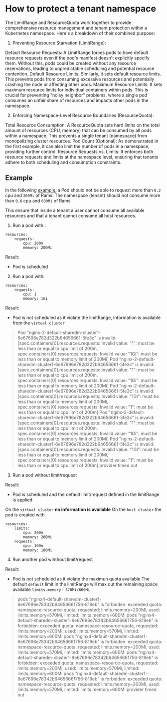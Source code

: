 # How to protect a tenant namespace

The LimitRange and ResourceQuota work together to provide comprehensive resource management and tenant protection within a Kubernetes namespace. Here's a breakdown of their combined purpose:

1. Preventing Resource Starvation (LimitRange):

Default Resource Requests: A LimitRange forces pods to have default resource requests even if the pod's manifest doesn't explicitly specify them. Without this, pods could be created without any resource reservations, leading to unpredictable scheduling and potential resource contention.
Default Resource Limits: Similarly, it sets default resource limits. This prevents pods from consuming excessive resources and potentially crashing the node or affecting other pods.
Maximum Resource Limits: It sets maximum resource limits for individual containers within pods. This is crucial for preventing "noisy neighbor" problems, where a single pod consumes an unfair share of resources and impacts other pods in the namespace.

2. Enforcing Namespace-Level Resource Boundaries (ResourceQuota):

Total Resource Consumption: A ResourceQuota sets hard limits on the total amount of resources (CPU, memory) that can be consumed by all pods within a namespace. This prevents a single tenant (namespace) from monopolizing cluster resources.
Pod Count (Optional): As demonstrated in the first example, it can also limit the number of pods in a namespace, providing further control.
Resource Requests vs. Limits: It enforces both resource requests and limits at the namespace level, ensuring that tenants adhere to both scheduling and consumption constraints.

## Example
In the following [example](./limitquota.yaml), a Pod should not be able to request more than `0.2` cpu and `200Mi` of Rams. 
The namespace (tenant) should not consume more than `0.6` cpu and `600Mi` of Rams

This ensure that inside a tenant a user cannot consume all available resources and that a tenant cannot consume all host resources.

1. Run a pod with : 
```
resources:
    requests:
        cpu: 200m
        memory: 200Mi
```

Result:
- Pod is scheduled

2. Run a pod with:
```
resources:
    requests:
        cpu: 1
        memory: 1Gi
```

Result: 
- Pod is not scheduled as it violate the limitRange, information is available from the `virtual cluster`

>Pod "nginx-2-default-sharedm-cluster1-6e67696e782d322b64656661-5fe3c" is invalid: [spec.containers[0].resources.requests: Invalid value: "1": must be less than or equal to cpu limit of 200m, spec.containers[0].resources.requests: Invalid value: "1Gi": must be less than or equal to memory limit of 200Mi] Pod "nginx-2-default-sharedm-cluster1-6e67696e782d322b64656661-5fe3c" is invalid: [spec.containers[0].resources.requests: Invalid value: "1": must be less than or equal to cpu limit of 200m, spec.containers[0].resources.requests: Invalid value: "1Gi": must be less than or equal to memory limit of 200Mi] Pod "nginx-2-default-sharedm-cluster1-6e67696e782d322b64656661-5fe3c" is invalid: [spec.containers[0].resources.requests: Invalid value: "1Gi": must be less than or equal to memory limit of 200Mi, spec.containers[0].resources.requests: Invalid value: "1": must be less than or equal to cpu limit of 200m] Pod "nginx-2-default-sharedm-cluster1-6e67696e782d322b64656661-5fe3c" is invalid: [spec.containers[0].resources.requests: Invalid value: "1": must be less than or equal to cpu limit of 200m, spec.containers[0].resources.requests: Invalid value: "1Gi": must be less than or equal to memory limit of 200Mi] Pod "nginx-2-default-sharedm-cluster1-6e67696e782d322b64656661-5fe3c" is invalid: [spec.containers[0].resources.requests: Invalid value: "1Gi": must be less than or equal to memory limit of 200Mi, spec.containers[0].resources.requests: Invalid value: "1": must be less than or equal to cpu limit of 200m] provider timed out


3. Run a pod without limit/request

Result:
- Pod is scheduled and the default limit/request defined in the limitRange is applied

On the `virtual cluster` **no information is available**
On the `host cluster` the pod is created with
```
resources:
    limits:
        cpu: 200m
        memory: 200Mi
    requests:
        cpu: 100m
        memory: 100Mi
```

4. Run another pod wihthout limit/request

Result:
- Pod is not scheduled as it violate the maximun quota available
  The default `default` limit in the limitRange will max out the remaining space available `limits.memory: 570Mi/600Mi`

>pods "nginx4-default-sharedm-cluster1-6e67696e78342b64656661756-819eb" is forbidden: exceeded quota: namespace-resource-quota, requested: limits.memory=200Mi, used: limits.memory=570Mi, limited: limits.memory=600Mi pods "nginx4-default-sharedm-cluster1-6e67696e78342b64656661756-819eb" is forbidden: exceeded quota: namespace-resource-quota, requested: limits.memory=200Mi, used: limits.memory=570Mi, limited: limits.memory=600Mi pods "nginx4-default-sharedm-cluster1-6e67696e78342b64656661756-819eb" is forbidden: exceeded quota: namespace-resource-quota, requested: limits.memory=200Mi, used: limits.memory=570Mi, limited: limits.memory=600Mi pods "nginx4-default-sharedm-cluster1-6e67696e78342b64656661756-819eb" is forbidden: exceeded quota: namespace-resource-quota, requested: limits.memory=200Mi, used: limits.memory=570Mi, limited: limits.memory=600Mi pods "nginx4-default-sharedm-cluster1-6e67696e78342b64656661756-819eb" is forbidden: exceeded quota: namespace-resource-quota, requested: limits.memory=200Mi, used: limits.memory=570Mi, limited: limits.memory=600Mi provider timed out

